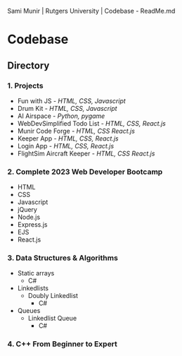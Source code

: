 Sami Munir | Rutgers University | Codebase - ReadMe.md
# Codebase
## Directory
### 1. Projects
* Fun with JS - *HTML, CSS, Javascript*
* Drum Kit - *HTML, CSS, Javascript*
* AI Airspace - *Python, pygame*
* WebDevSimplified Todo List - *HTML, CSS, React.js*
* Munir Code Forge - *HTML, CSS React.js*
* Keeper App - *HTML, CSS, React.js*
* Login App - *HTML, CSS, React.js*
* FlightSim Aircraft Keeper - *HTML, CSS React.js*
### 2. Complete 2023 Web Developer Bootcamp
* HTML
* CSS
* Javascript
* jQuery
* Node.js
* Express.js
* EJS
* React.js
### 3. Data Structures & Algorithms
* Static arrays
    * C#
* Linkedlists
    * Doubly Linkedlist
        * C#
* Queues
    * Linkedlist Queue
        * C#
### 4. C++ From Beginner to Expert